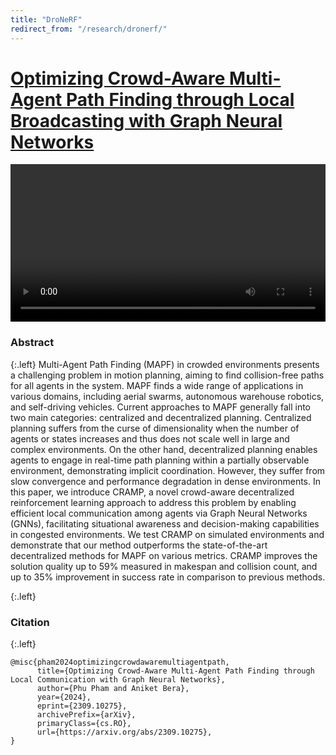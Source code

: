 ```yaml
---
title: "DroNeRF"
redirect_from: "/research/dronerf/"
---
```


# [Optimizing Crowd-Aware Multi-Agent Path Finding through Local Broadcasting with Graph Neural Networks](https://arxiv.org/pdf/2309.10275)


<!-- <div class="embeded-video">
    <iframe src="https://www.youtube-nocookie.com/embed/p3i2XjWnOFo" title="YouTube video player" frameborder="0" allow="accelerometer; autoplay; clipboard-write; encrypted-media; gyroscope; picture-in-picture; web-share" allowfullscreen></iframe>
</div> -->

<!-- demo video -->
<video width="100%" controls>
  <source src="/images/research/cramp/demo.mp4" type="video/mp4">
  Your browser does not support the video tag.
</video>
<!-- <image alt="dronerf" src="/images/research/cramp/path_compare.jpg" width="50%" class="center"/> -->

### Abstract
{:.left}
Multi-Agent Path Finding (MAPF) in crowded environments presents a challenging problem in motion planning, aiming to find collision-free paths for all agents in the system. MAPF finds a wide range of applications in various domains, including aerial swarms, autonomous warehouse robotics, and self-driving vehicles. Current approaches to MAPF generally fall into two main categories: centralized and decentralized planning. Centralized planning suffers from the curse of dimensionality when the number of agents or states increases and thus does not scale well in large and complex environments. On the other hand, decentralized planning enables agents to engage in real-time path planning within a partially observable environment, demonstrating implicit coordination. However, they suffer from slow convergence and performance degradation in dense environments. In this paper, we introduce CRAMP, a novel crowd-aware decentralized reinforcement learning approach to address this problem by enabling efficient local communication among agents via Graph Neural Networks (GNNs), facilitating situational awareness and decision-making capabilities in congested environments. We test CRAMP on simulated environments and demonstrate that our method outperforms the state-of-the-art decentralized methods for MAPF on various metrics. CRAMP improves the solution quality up to 59% measured in makespan and collision count, and up to 35% improvement in success rate in comparison to previous methods.

{:.left}
### Citation

{:.left}
```
@misc{pham2024optimizingcrowdawaremultiagentpath,
      title={Optimizing Crowd-Aware Multi-Agent Path Finding through Local Communication with Graph Neural Networks}, 
      author={Phu Pham and Aniket Bera},
      year={2024},
      eprint={2309.10275},
      archivePrefix={arXiv},
      primaryClass={cs.RO},
      url={https://arxiv.org/abs/2309.10275}, 
}
```

